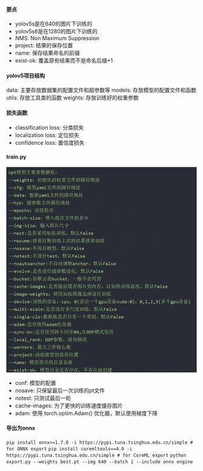 #### 要点

- yolov5s是在640的图片下训练的
- yolov5s6是在1280的图片下训练的
- NMS: Non Maximum Suppression
- project: 结果的保存位置
- name: 保存结果命名的前缀
- exist-ok: 覆盖原有结果而不是命名后缀+1

#### yolov5项目结构

data: 主要存放数据集的配置文件和超参数等
models: 存放模型的配置文件和函数
utils: 存放工具类的函数
weights: 存放训练好的权重参数

#### 损失函数

- classification loss: 分类损失
- localization loss: 定位损失
- confidence loss: 置信度损失

#### train.py

![image 1.png](assets/image%201.png)

- conf: 模型的配置
- nosave: 只保留最后一次训练的pt文件
- notest: 只测试最后一轮
- cache-images: 为了更快的训练速度缓存图片
- adam: 使用 torch.optim.Adam() 优化器，默认使用梯度下降

#### 导出为onnx

`pip install onnx>=1.7.0 -i https://pypi.tuna.tsinghua.edu.cn/simple # for ONNX export`
`pip install coremltools==4.0 -i https://pypi.tuna.tsinghua.edu.cn/simple # for CoreML export`
`python export.py --weights best.pt --img 640 --batch 1 --include onnx engine`
